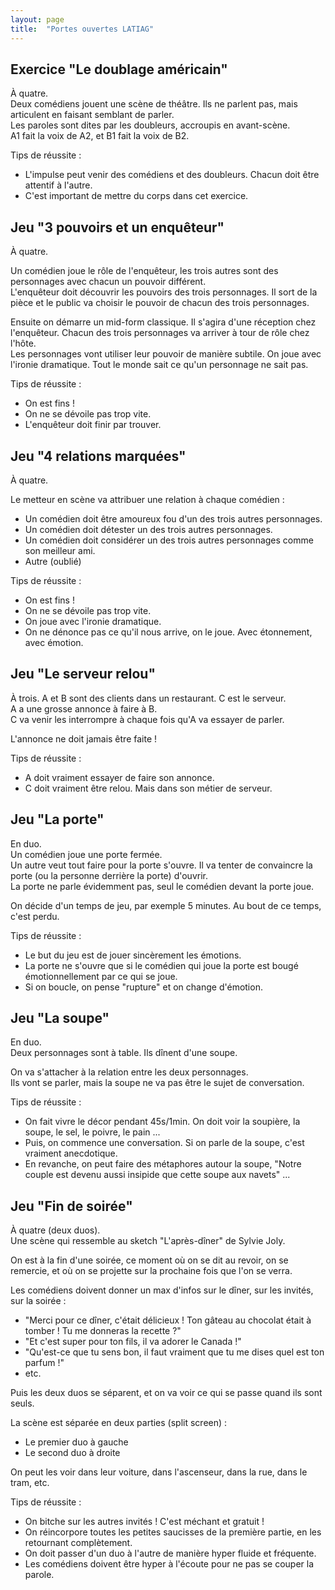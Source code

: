 ```yaml
---
layout: page
title:  "Portes ouvertes LATIAG"
---
```


## Exercice "Le doublage américain"
À quatre.  
Deux comédiens jouent une scène de théâtre. Ils ne parlent pas, mais articulent en faisant semblant de parler.  
Les paroles sont dites par les doubleurs, accroupis en avant-scène.  
A1 fait la voix de A2, et B1 fait la voix de B2.  

Tips de réussite :
- L'impulse peut venir des comédiens et des doubleurs. Chacun doit être attentif à l'autre.
- C'est important de mettre du corps dans cet exercice.

## Jeu "3 pouvoirs et un enquêteur"
À quatre.  

Un comédien joue le rôle de l'enquêteur, les trois autres sont des personnages avec chacun un pouvoir différent.  
L'enquêteur doit découvrir les pouvoirs des trois personnages. Il sort de la pièce et le public va choisir le pouvoir de chacun des trois personnages.  

Ensuite on démarre un mid-form classique. Il s'agira d'une réception chez l'enquêteur. Chacun des trois personnages va arriver à tour de rôle chez l'hôte.  
Les personnages vont utiliser leur pouvoir de manière subtile. On joue avec l'ironie dramatique. Tout le monde sait ce qu'un personnage ne sait pas.  

Tips de réussite :
- On est fins !
- On ne se dévoile pas trop vite.
- L'enquêteur doit finir par trouver.


## Jeu "4 relations marquées"
À quatre.

Le metteur en scène va attribuer une relation à chaque comédien :
- Un comédien doit être amoureux fou d'un des trois autres personnages.
- Un comédien doit détester un des trois autres personnages.
- Un comédien doit considérer un des trois autres personnages comme son meilleur ami.
- Autre (oublié)

Tips de réussite :
- On est fins !
- On ne se dévoile pas trop vite.
- On joue avec l'ironie dramatique.
- On ne dénonce pas ce qu'il nous arrive, on le joue. Avec étonnement, avec émotion.


## Jeu "Le serveur relou"
À trois.
A et B sont des clients dans un restaurant. C est le serveur.  
A a une grosse annonce à faire à B.  
C va venir les interrompre à chaque fois qu'A va essayer de parler.  

L'annonce ne doit jamais être faite !  

Tips de réussite :
- A doit vraiment essayer de faire son annonce.
- C doit vraiment être relou. Mais dans son métier de serveur.

## Jeu "La porte"
En duo.  
Un comédien joue une porte fermée.  
Un autre veut tout faire pour la porte s'ouvre. Il va tenter de convaincre la porte (ou la personne derrière la porte) d'ouvrir.  
La porte ne parle évidemment pas, seul le comédien devant la porte joue.

On décide d'un temps de jeu, par exemple 5 minutes. Au bout de ce temps, c'est perdu.

Tips de réussite :
- Le but du jeu est de jouer sincèrement les émotions.
- La porte ne s'ouvre que si le comédien qui joue la porte est bougé émotionnellement par ce qui se joue.
- Si on boucle, on pense "rupture" et on change d'émotion.


## Jeu "La soupe"
En duo.  
Deux personnages sont à table. Ils dînent d'une soupe.  

On va s'attacher à la relation entre les deux personnages.  
Ils vont se parler, mais la soupe ne va pas être le sujet de conversation.  

Tips de réussite :
- On fait vivre le décor pendant 45s/1min. On doit voir la soupière, la soupe, le sel, le poivre, le pain ...
- Puis, on commence une conversation. Si on parle de la soupe, c'est vraiment anecdotique.
- En revanche, on peut faire des métaphores autour la soupe, "Notre couple est devenu aussi insipide que cette soupe aux navets" ...


## Jeu "Fin de soirée"
À quatre (deux duos).  
Une scène qui ressemble au sketch "L'après-dîner" de Sylvie Joly.  

On est à la fin d'une soirée, ce moment où on se dit au revoir, on se remercie, et où on se projette sur la prochaine fois que l'on se verra.  

Les comédiens doivent donner un max d'infos sur le dîner, sur les invités, sur la soirée :
- "Merci pour ce dîner, c'était délicieux ! Ton gâteau au chocolat était à tomber ! Tu me donneras la recette ?"
- "Et c'est super pour ton fils, il va adorer le Canada !"
- "Qu'est-ce que tu sens bon, il faut vraiment que tu me dises quel est ton parfum !"
- etc.

Puis les deux duos se séparent, et on va voir ce qui se passe quand ils sont seuls.

La scène est séparée en deux parties (split screen) :
- Le premier duo à gauche
- Le second duo à droite

On peut les voir dans leur voiture, dans l'ascenseur, dans la rue, dans le tram, etc.

Tips de réussite :
- On bitche sur les autres invités ! C'est méchant et gratuit !
- On réincorpore toutes les petites saucisses de la première partie, en les retournant complètement.
- On doit passer d'un duo à l'autre de manière hyper fluide et fréquente.
- Les comédiens doivent être hyper à l'écoute pour ne pas se couper la parole.

